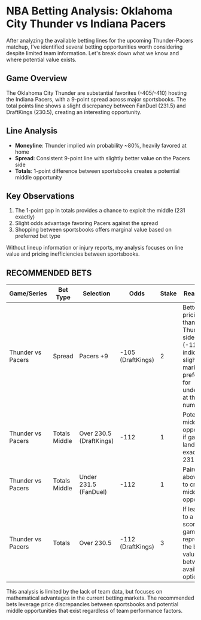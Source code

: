 # NBA Betting Analysis: Oklahoma City Thunder vs Indiana Pacers

After analyzing the available betting lines for the upcoming Thunder-Pacers matchup, I've identified several betting opportunities worth considering despite limited team information. Let's break down what we know and where potential value exists.

## Game Overview
The Oklahoma City Thunder are substantial favorites (-405/-410) hosting the Indiana Pacers, with a 9-point spread across major sportsbooks. The total points line shows a slight discrepancy between FanDuel (231.5) and DraftKings (230.5), creating an interesting opportunity.

## Line Analysis
- **Moneyline**: Thunder implied win probability ~80%, heavily favored at home
- **Spread**: Consistent 9-point line with slightly better value on the Pacers side
- **Totals**: 1-point difference between sportsbooks creates a potential middle opportunity

## Key Observations
1. The 1-point gap in totals provides a chance to exploit the middle (231 exactly)
2. Slight odds advantage favoring Pacers against the spread
3. Shopping between sportsbooks offers marginal value based on preferred bet type

Without lineup information or injury reports, my analysis focuses on line value and pricing inefficiencies between sportsbooks.

## RECOMMENDED BETS

| Game/Series | Bet Type | Selection | Odds | Stake | Reasoning |
|-------------|----------|-----------|------|-------|-----------|
| Thunder vs Pacers | Spread | Pacers +9 | -105 (DraftKings) | 2 | Better pricing than Thunder side (-115), indicating slight market preference for underdogs at this number |
| Thunder vs Pacers | Totals Middle | Over 230.5 (DraftKings) | -112 | 1 | Potential middle opportunity if game lands exactly at 231 points |
| Thunder vs Pacers | Totals Middle | Under 231.5 (FanDuel) | -112 | 1 | Paired with above bet to create middle opportunity |
| Thunder vs Pacers | Totals | Over 230.5 | -112 (DraftKings) | 3 | If leaning to a high-scoring game, this represents the better value between available options |

This analysis is limited by the lack of team data, but focuses on mathematical advantages in the current betting markets. The recommended bets leverage price discrepancies between sportsbooks and potential middle opportunities that exist regardless of team performance factors.
